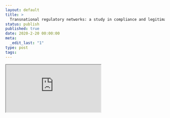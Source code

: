 ```yaml
---
layout: default
title: >
  Transnational regulatory networks: a study in compliance and legitimacy in counter-terrorist financing
status: publish
published: true
date: 2020-2-20 00:00:00
meta:
  _edit_last: "1"
type: post
tags:
---
```

<div  id="qrcode"></div>
<div>
<iframe src="https://researchers.mq.edu.au/en/publications/transnational-regulatory-networks-a-study-in-compliance-and-legit">
</iframe>
</div>

<script type="text/javascript" src="{site.baseurl}/js/qr/qrcode.js"></script>
<script type="text/javascript">
new QRCode(document.getElementById("qrcode"), "https://researchers.mq.edu.au/en/publications/transnational-regulatory-networks-a-study-in-compliance-and-legit");
</script>
        